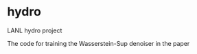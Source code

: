 # hydro
LANL hydro project

The code for training the Wasserstein-Sup denoiser in the paper <Physics-Driven Learning of Wasserstein GAN for Density Reconstruction in Dynamic Tomography>
